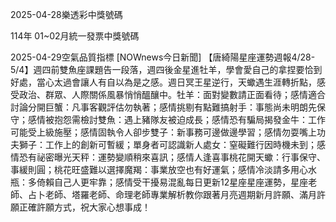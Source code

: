 
2025-04-28樂透彩中獎號碼

                                
114年 01~02月統一發票中獎號碼
                             
2025-04-29空氣品質指標
                              [NOWnews今日新聞] 【唐綺陽星座運勢週報4/28-5/4】週四前雙魚座課題告一段落，週四後金星進牡羊，學會愛自己的拿捏要恰到好處，當心太過會讓人有自以為是之感。週日冥王星逆行，天蠍遇生涯轉折點，感受政治、群眾、人際關係風暴悄悄醞釀中。牡羊：面對變數請正面看待；感情適合討論分開巨蟹：凡事客觀評估勿執著；感情挑剔有點難搞射手：事態尚未明朗先保守；感情被抱怨需檢討雙魚：遇上豬隊友被迫成長；感情恐有騙局揭發金牛：工作可能受上級施壓；感情固執令人卻步雙子：新事務可邊做邊學習；感情勿耍嘴上功夫獅子：工作上的創新可暫緩；單身者可認識新人處女：窒礙難行因時機未到；感情恐有祕密曝光天秤：運勢變順稍來喜訊；感情人逢喜事桃花開天蠍：行事保守、事緩則圓；桃花旺盛難以選擇魔羯：事業放空也有好運氣；感情冷淡請多用心水瓶：多倚賴自己人更牢靠；感情受干擾易混亂每日更新12星座星座運勢，星座老師、占卜老師、塔羅老師、命理老師專業解析教你跟著月亮週期新月許願、滿月許願正確許願方式，祝大家心想事成！